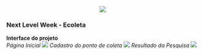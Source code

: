 <p align="center">
  <img  src="https://user-images.githubusercontent.com/62821027/84599082-c89e1080-ae45-11ea-9e7f-bc7f5934abcd.png">
</p>
<h3>Next Level Week - Ecoleta</h3>

**Interface do projeto** <br>
*Página Inicial*
<img  src="https://user-images.githubusercontent.com/62821027/84599918-f25a3600-ae4b-11ea-9a8f-6ff411ebc838.png">
*Cadastro do ponto de coleta*
<img  src="https://user-images.githubusercontent.com/62821027/84599791-110bfd00-ae4b-11ea-9942-af14001e77ae.png">
*Resultado da Pesquisa*
<img  src="https://user-images.githubusercontent.com/62821027/84599692-4cf29280-ae4a-11ea-871d-8cc39bbc495a.png">


